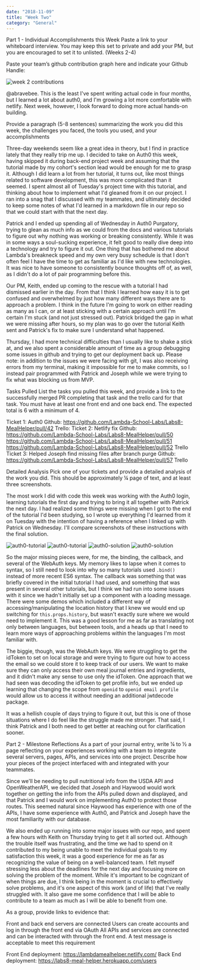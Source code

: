 ```yaml
---
date: "2018-11-09"
title: "Week Two"
category: "General"
---
```


Part 1 - Individual Accomplishments this Week
Paste a link to your whiteboard interview. You may keep this set to private and add your PM, but you are encouraged to set it to unlisted. (Weeks 2-4)


Paste your team’s github contribution graph here and indicate your Github Handle:

![week 2 contributions](../../imgs/wk02-contributions)

@abravebee. This is the least I've spent writing actual code in four months, but I learned a lot about auth0, and I'm growing a lot more comfortable with netlify. Next week, however, I look forward to doing more actual hands-on building.

Provide a paragraph (5-8 sentences) summarizing the work you did this week, the challenges you faced, the tools you used, and your accomplishments

Three-day weekends seem like a great idea in theory, but I find in practice lately that they really trip me up. I decided to take on Auth0 this week, having skipped it during back-end project week and assuming that the tutorial made by my cohort's section lead would be enough for me to grasp it. Although I did learn a lot from her tutorial, it turns out, like most things related to software development, this was more complicated than it seemed. I spent almost all of Tuesday's project time with this tutorial, and thinking about how to implement what I'd gleaned from it on our project. I ran into a snag that I discussed with my teammates, and ultimately decided to keep some notes of what I'd learned in a markdown file in our repo so that we could start with that the next day.

Patrick and I ended up spending all of Wednesday in Auth0 Purgatory, trying to glean as much info as we could from the docs and various tutorials to figure out why nothing was working or breaking consistently. While it was in some ways a soul-sucking experience, it felt good to really dive deep into a technology and try to figure it out. One thing that has bothered me about Lambda's breakneck speed and my own very busy schedule is that I don't often feel I have the time to get as familiar as I'd like with new technologies. It was nice to have someone to consistently bounce thoughts off of, as well, as I didn't do a lot of pair programming before this.

Our PM, Keith, ended up coming to the rescue with a tutorial I had dismissed earlier in the day. From that I think I learned how easy it is to get confused and overwhelmed by just how many different ways there are to approach a problem. I think in the future I'm going to work on either reading as many as I can, or at least sticking with a certain approach until I'm certain I'm stuck (and not just stressed out). Patrick bridged the gap in what we were missing after hours, so my plan was to go over the tutorial Keith sent and Patrick's fix to make sure I understand what happened.

Thursday, I had more technical difficulties than I usually like to shake a stick at, and we also spent a considerable amount of time as a group debugging some issues in github and trying to get our deployment back up. Please note: in addition to the issues we were facing with git, I was also receiving errors from my terminal, making it impossible for me to make commits, so I instead pair programmed with Patrick and Joseph while we were trying to fix what was blocking us from MVP.

Tasks Pulled
List the tasks you pulled this week, and provide a link to the successfully merged PR completing that task and the trello card for that task.  You must have at least one front end and one back end. The expected total is 6 with a minimum of 4.


Ticket 1: Auth0
Github: https://github.com/Lambda-School-Labs/Labs8-MealHelper/pull/42
Trello:
Ticket 2: Netlify fix
Github: https://github.com/Lambda-School-Labs/Labs8-MealHelper/pull/50
https://github.com/Lambda-School-Labs/Labs8-MealHelper/pull/51
https://github.com/Lambda-School-Labs/Labs8-MealHelper/pull/52
Trello
Ticket 3: Helped Joseph find missing files after branch purge
Github: https://github.com/Lambda-School-Labs/Labs8-MealHelper/pull/57
Trello


Detailed Analysis
Pick one of your tickets and provide a detailed analysis of the work you did.  This should be approximately ¼ page of text, and at least three screenshots.

The most work I did with code this week was working with the Auth0 login, learning tutorials the first day and trying to bring it all together with Patrick the next day. I had realized some things were missing when I got to the end of the tutorial I'd been studying, so I wrote up everything I'd learned from it on Tuesday with the intention of having a reference when I linked up with Patrick on Wednesday. I'll compare screenshots of these instructions with the final solution.

![auth0-tutorial](../../imgs/wk02-auth0-tut2)
![auth0-tutorial](../../imgs/wk02-auth0-tut3)
![auth0-solution](../../imgs/wk02-auth0-sol1)
![auth0-solution](../../imgs/wk02-auth0-sol2)

So the major missing pieces were, for me, the binding, the callback, and several of the WebAuth keys. My memory likes to lapse when it comes to syntax, so I still need to look into why so many tutorials used `.bind()` instead of more recent ES6 syntax. The callback was something that was briefly covered in the initial tutorial I had used, and something that was present in several other tutorials, but I think we had run into some issues with it since we hadn't initially set up a component with a loading message. There were some demos which included a different way of accessing/manipulating the location history that I knew we would end up switching for `this.props.history`, but wasn't exactly sure where we would need to implement it. This was a good lesson for me as far as translating not only between languages, but between tools, and a heads up that I need to learn more ways of approaching problems within the languages I'm most familiar with. 

The biggie, though, was the WebAuth keys. We were struggling to get the idToken to set on local storage and were trying to figure out how to access the email so we could store it to keep track of our users. We want to make sure they can only access their own meal journal entries and ingredients, and it didn't make any sense to use only the idToken. One approach that we had seen was decoding the idToken to get profile info, but we ended up learning that changing the scope from `openid` to `openid email profile` would allow us to access it without needing an additional jwtdecode package.

It was a hellish couple of days trying to figure it out, but this is one of those situations where I do feel like the struggle made me stronger. That said, I think Patrick and I both need to get better at reaching out for clarification sooner.


Part 2 - Milestone Reflections
As a part of your journal entry, write ¼ to ½ a page reflecting on your experiences working with a team to integrate several servers, pages, APIs, and services into one project. Describe how your pieces of the project interfaced with and integrated with your teammates.

Since we'll be needing to pull nutritional info from the USDA API and OpenWeatherAPI, we decided that Joseph and Haywood would work together on getting the info from the APIs pulled down and displayed, and that Patrick and I would work on implementing Auth0 to protect those routes. This seemed natural since Haywood has experience with one of the APIs, I have some experience with Auth0, and Patrick and Joseph have the most familiarity with our database.

We also ended up running into some major issues with our repo, and spent a few hours with Keith on Thursday trying to get it all sorted out. Although the trouble itself was frustrating, and the time we had to spend on it contributed to my being unable to meet the individual goals to my satisfaction this week, it was a good experience for me as far as recognizing the value of being on a well-balanced team. I felt myself stressing less about the deadlines for the next day and focusing more on solving the problem of the moment. While it's important to be cognizant of when things are due, I think being in the moment is crucial to effectively solve problems, and it's one aspect of this work (and of life) that I've really struggled with. It also gave me some confidence that I will be able to contribute to a team as much as I will be able to benefit from one.

As a group, provide links to evidence that:

Front and back end servers are connected
Users can create accounts and log in through the front end via OAuth
All APIs and services are connected and can be interacted with through the front end. A test message is acceptable to meet this requirement

Front End deployment: https://lambdamealhelper.netlify.com/
Back End deployment: https://labs8-meal-helper.herokuapp.com/users
